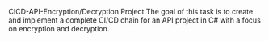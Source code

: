 CICD-API-Encryption/Decryption Project
The goal of this task is to create and implement a complete CI/CD chain for an API project in C# with a focus on encryption and decryption.
